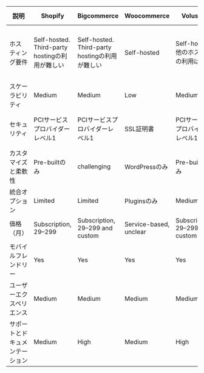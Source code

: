 | 説明                        | Shopify                                    | Bigcommerce                             | Woocommerce                                  | Volusion                                         | Magento                                    | Virto Commerce                             |
|-----------------------------|--------------------------------------------|-----------------------------------------|----------------------------------------------|--------------------------------------------------|--------------------------------------------|---------------------------------------------|
| ホスティング要件              | Self-hosted. Third-party hostingの利用が難しい | Self-hosted. Third-party hostingの利用が難しい | Self-hosted                                | Self-hosted. 他のホストでの利用は不可                 | Self-hosted. 独自のホストで簡単にホスティング可    | Self-hosted. 独自のホストで簡単にホスティング可    |
| スケーラビリティ              | Medium                                     | Medium                                  | Low                                          | Medium                                           | Low                                        | High                                        |
| セキュリティ                 | PCIサービスプロバイダーレベル1                 | PCIサービスプロバイダーレベル1              | SSL証明書                                      | PCIサービスプロバイダーレベル1                       | PCIサービスプロバイダーレベル1                  | SOC2認証                                    |
| カスタマイズと柔軟性          | Pre-builtのみ                               | challenging                            | WordPressのみ                               | Pre-builtのみ                                    | challenging                               | High                                       |
| 統合オプション                | Limited                                    | Limited                                 | Pluginsのみ                                   | Medium, API                                      | Medium, API                               | High, API                                  |
| 価格（月）                   | Subscription, $29–$299                    | Subscription, $29–$299 and custom     | Service-based, unclear                        | Subscription, $29–$299 and custom                  | Custom-based                              | Custom-based, transparent                  |
| モバイルフレンドリー           | Yes                                        | Yes                                     | Yes                                          | Yes                                              | Yes                                        | Yes                                        |
| ユーザーエクスペリエンス       | Medium                                     | Medium                                  | Medium                                       | Medium                                           | Medium                                     | High                                       |
| サポートとドキュメンテーション | Medium                                     | High                                   | Medium                                       | High                                             | High                                       | High                                       |
